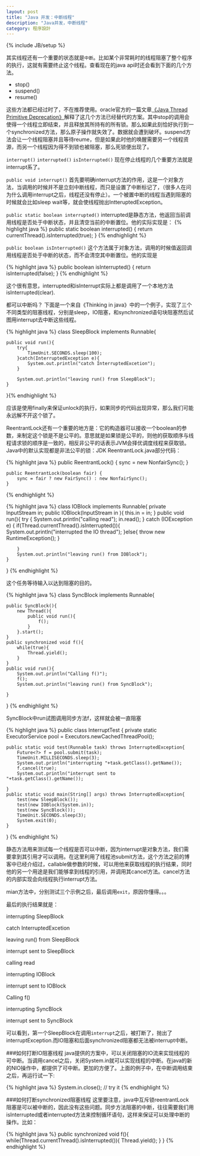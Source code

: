 ```yaml
---
layout: post
title: "Java 并发：中断线程"
description: "Java并发，中断线程"
category: 程序設計
---
```

{% include JB/setup %}

其实线程还有一个重要的状态就是`中断`。比如某个非常耗时的线程阻塞了整个程序的执行，这就有需要终止这个线程。查看现在的java api时还会看到下面的几个方法。

- stop()
- suspend()
- resume()


这些方法都已经过时了，不在推荐使用。oracle官方的一篇文章[《Java Thread Primitive Deprecation》](http://docs.oracle.com/javase/6/docs/technotes/guides/concurrency/threadPrimitiveDeprecation.html)解释了这几个方法已经替代的方案。其中stop的调用会使得一个线程立即结束，并且释放其所持有的所有锁。那么如果此刻恰好执行到一个synchronized方法，那么原子操作就失效了。数据就会遭到破坏。suspend方法会让一个线程阻塞并且等待reume，但是如果此时他的唤醒需要另一个线程资源，而另一个线程因为得不到锁也被阻塞，那么死锁便出现了。

`interrupt()`  `interrupted()`  `isInterrupted()`
现在停止线程的几个重要方法就是interrupt系了。

`public void interrupt()`
首先要明确interrupt方法的作用，这是一个对象方法，当调用的时候并不是立刻中断线程，而只是设置了中断标记了，（很多人在问为什么调用interrupt之后，线程还没有停止）。一个被置中断的线程当遇到阻塞的时候就会比如sleep wait等，就会使线程抛出IntteruptedException。

`public static boolean interrupted()`
interrupted是静态方法，他返回当前调用线程是否处于中断状态，并且清空当前的中断置位。他的实际实现是：
{% highlight java %}
public static boolean interrupted() {
        return currentThread().isInterrupted(true);
    }
{% endhighlight %}

`public boolean isInterrupted()`
这个方法属于对象方法，调用的时候值返回调用线程是否处于中断的状态，而不会清空其中断置位。他的实现是

{% highlight java %}
public boolean isInterrupted() {
        return isInterrupted(false);
    }
{% endhighlight %}

这个很有意思，interrupted和isInterrupt实际上都是调用了一个本地方法isInterrupted(clear).

都可以中断吗？
下面是一个来自《Thinking in java》中的一个例子，实现了三个不同类型的阻塞线程，分别是sleep，IO阻塞，和synchronized语句块阻塞然后试图用interrupt去中断这些线程。


{% highlight java %}
class SleepBlock implements Runnable{
 
    public void run(){
        try{
            TimeUnit.SECONDS.sleep(100);
        }catch(InterruptedException e){
            System.out.println("catch InterruptedExcetion");
        }
 
        System.out.println("leaving run() from SleepBlock");
    }
}{% endhighlight %}

应该是使用finally来保证unlock的执行，如果同步的代码出现异常，那么我们可能永远解不开这个锁了。

ReentrantLock还有一个重要的地方是：它的构造器可以接收一个boolean的参数，来制定这个锁是不是公平的。意思就是如果锁是公平的，则他的获取顺序与线程请求锁的顺序是一致的，相反非公平的话表示JVM会择优调度线程来获取锁。Java中的默认实现都是非法公平的锁：JDK ReentrantLock.java部分代码：

{% highlight java %}
public ReentrantLock() {
        sync = new NonfairSync();
    }
 
    public ReentrantLock(boolean fair) {
        sync = fair ? new FairSync() : new NonfairSync();
    }
{% endhighlight %}


{% highlight java %}
class IOBlock implements Runnable{
    private InputStream in;
    public IOBlock(InputStream in ){
        this.in  = in;
    }
    public void run(){
        try {
            System.out.println("calling read");
            in.read();
        } catch (IOException e) {
            if(Thread.currentThread().isInterrupted()){
                System.out.println("interrupted the IO thread");
            }else{
                throw new RuntimeException();
            }
 
        }
        System.out.println("leaving run() from IOBlock");
    }
}
{% endhighlight %}

这个任务等待输入以达到阻塞的目的。



{% highlight java %}
class SyncBlock implements Runnable{
 
    public SyncBlock(){
        new Thread(){
            public void run(){
                f();
            }
        }.start();
    }
    public synchronized void f(){
        while(true){
            Thread.yield();
        }
    }
    public void run(){
        System.out.println("Calling f()");
        f();
        System.out.println("leaving run() from SyncBlock");
 
    }
}
{% endhighlight %}

SyncBlock中run试图调用同步方法f，这样就会被一直阻塞

{% highlight java %}
public class InterruptTest {
    private static ExecutorService pool = Executors.newCachedThreadPool();
 
    public static void test(Runnable task) throws InterruptedException{
        Future<?> f = pool.submit(task);
        TimeUnit.MILLISECONDS.sleep(3);
        System.out.println("interrupting "+task.getClass().getName());
        f.cancel(true);
        System.out.println("interrupt sent to "+task.getClass().getName());
 
    }
    public static void main(String[] args) throws InterruptedException{
        test(new SleepBlock());
        test(new IOBlock(System.in));
        test(new SyncBlock());
        TimeUnit.SECONDS.sleep(3);
        System.exit(0);
    }
 
}
{% endhighlight %}

静态方法用来测试每一个线程是否可以中断，因为interrupt是对象方法，我们需要拿到其引用才可以调用。在这里利用了线程池submit方法，这个方法之前的博客中已经介绍过，callable做参数的时候，可以用他来获取线程的执行结果，同时他的另一个用途是我们能够拿到线程的引用，并调用其cancel方法。cancel方法的内部实现会向线程执行interrupt方法。

mian方法中，分别测试三个示例之后，最后调用`exit`，原因你懂得。。。

最后的执行结果就是：

interrupting SleepBlock

catch InterruptedExcetion

leaving run() from SleepBlock

interrupt sent to SleepBlock

calling read

interrupting IOBlock

interrupt sent to IOBlock

Calling f()

interrupting SyncBlock

interrupt sent to SyncBlock


可以看到，第一个SleepBlock在调用`interrupt`之后，被打断了，抛出了interruptException.而IO阻塞和后面synchronized阻塞都无法被interrupt中断。

###如何打断IO阻塞线程
java提供的方案中，可以关闭阻塞的IO流来实现线程的可中断。当调用cancel之后，关闭System.in就可以实现线程的中断。在java的新的NIO操作中，都提供了可中断。更加的方便了。上面的例子中，在中断调用结束之后，再运行试一下:

{% highlight java %}
System.in.close(); // try it
{% endhighlight %}

###如何打断synchronized阻塞线程
这里要注意，java中互斥锁reentrantLock阻塞是可以被中断的，因此没有这些问题。同步方法阻塞的中断，往往需要我们用isInterrupted或者interrupted方法来控制循环语句，这样来保证可以处理中断的操作。比如：

{% highlight java %}
public synchronized void f(){
        while(Thread.currentThread().isInterrupted()){
            Thread.yield();
        }
    }
{% endhighlight %}
